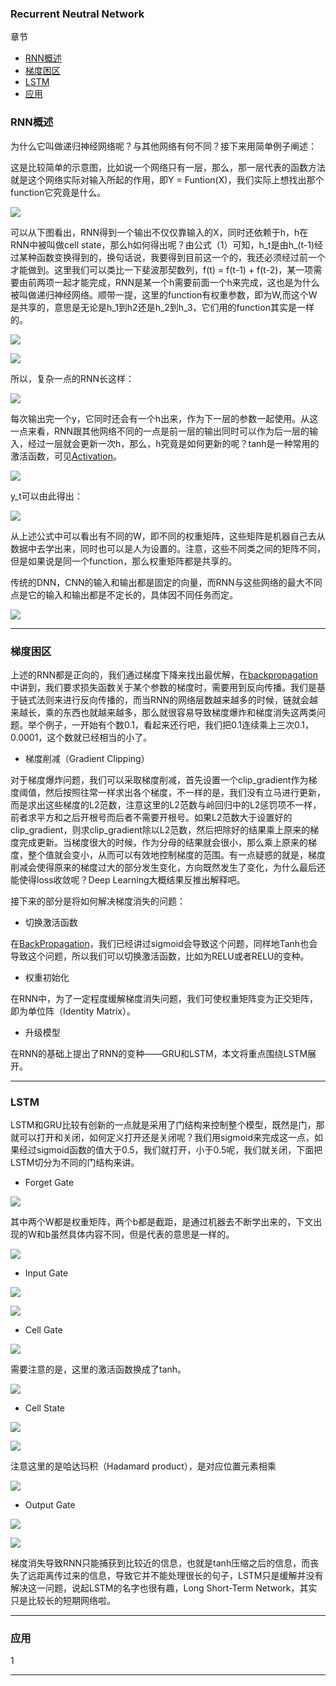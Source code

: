 ### Recurrent Neutral Network

章节

- [RNN概述](#summary)
- [梯度困区](#problems)
- [LSTM](#lstm)
- [应用](#application)

### <div id='summary'>RNN概述</div>

为什么它叫做递归神经网络呢？与其他网络有何不同？接下来用简单例子阐述：

这是比较简单的示意图，比如说一个网络只有一层，那么，那一层代表的函数方法就是这个网络实际对输入所起的作用，即Y = Funtion(X)，我们实际上想找出那个function它究竟是什么。

![](https://github.com/sherlcok314159/ML/blob/main/Images/network.png)

可以从下图看出，RNN得到一个输出不仅仅靠输入的X，同时还依赖于h，h在RNN中被叫做cell state，那么h如何得出呢？由公式（1）可知，h_t是由h_(t-1)经过某种函数变换得到的，换句话说，我要得到目前这一个的，我还必须经过前一个才能做到。这里我们可以类比一下斐波那契数列，f(t) = f(t-1) + f(t-2)，某一项需要由前两项一起才能完成，RNN是某一个h需要前面一个h来完成，这也是为什么被叫做递归神经网络。顺带一提，这里的function有权重参数，即为W,而这个W是共享的，意思是无论是h_1到h2还是h_2到h_3，它们用的function其实是一样的。

![](https://github.com/sherlcok314159/ML/blob/main/Images/rnn.png)

![](https://github.com/sherlcok314159/ML/blob/main/Images/ht.png)

所以，复杂一点的RNN长这样：

![](https://github.com/sherlcok314159/ML/blob/main/Images/rnn_1.png)

每次输出完一个y，它同时还会有一个h出来，作为下一层的参数一起使用。从这一点来看，RNN跟其他网络不同的一点是前一层的输出同时可以作为后一层的输入，经过一层就会更新一次h，那么，h究竟是如何更新的呢？tanh是一种常用的激活函数，可见[Activation](../activation.md)。

![](https://github.com/sherlcok314159/ML/blob/main/Images/htt.png)

y_t可以由此得出：

![](https://github.com/sherlcok314159/ML/blob/main/Images/y_t.png)

从上述公式中可以看出有不同的W，即不同的权重矩阵，这些矩阵是机器自己去从数据中去学出来，同时也可以是人为设置的。注意，这些不同类之间的矩阵不同，但是如果说是同一个function，那么权重矩阵都是共享的。

传统的DNN，CNN的输入和输出都是固定的向量，而RNN与这些网络的最大不同点是它的输入和输出都是不定长的，具体因不同任务而定。

![](https://github.com/sherlcok314159/ML/blob/main/Images/many_lengths.png)

***
### <div id='problems'>梯度困区</div>

上述的RNN都是正向的，我们通过梯度下降来找出最优解，在[backpropagation](../bp.md)中讲到，我们要求损失函数关于某个参数的梯度时，需要用到反向传播。我们是基于链式法则来进行反向传播的，而当RNN的网络层数越来越多的时候，链就会越来越长，乘的东西也就越来越多，那么就很容易导致梯度爆炸和梯度消失这两类问题。举个例子，一开始有个数0.1，看起来还行吧，我们把0.1连续乘上三次0.1，0.0001，这个数就已经相当的小了。

- 梯度削减（Gradient Clipping）

对于梯度爆炸问题，我们可以采取梯度削减，首先设置一个clip_gradient作为梯度阈值，然后按照往常一样求出各个梯度，不一样的是，我们没有立马进行更新，而是求出这些梯度的L2范数，注意这里的L2范数与岭回归中的L2惩罚项不一样，前者求平方和之后开根号而后者不需要开根号。如果L2范数大于设置好的clip_gradient，则求clip_gradient除以L2范数，然后把除好的结果乘上原来的梯度完成更新。当梯度很大的时候，作为分母的结果就会很小，那么乘上原来的梯度，整个值就会变小，从而可以有效地控制梯度的范围。有一点疑惑的就是，梯度削减会使得原来的梯度过大的部分发生变化，方向既然发生了变化，为什么最后还能使得loss收敛呢？Deep Learning大概结果反推出解释吧。

接下来的部分是将如何解决梯度消失的问题：

- 切换激活函数

在[BackPropagation](https://github.com/sherlcok314159/ML/blob/main/NN/bp.md)，我们已经讲过sigmoid会导致这个问题，同样地Tanh也会导致这个问题，所以我们可以切换激活函数，比如为RELU或者RELU的变种。

- 权重初始化

在RNN中，为了一定程度缓解梯度消失问题，我们可使权重矩阵变为正交矩阵，即为单位阵（Identity Matrix）。

- 升级模型

在RNN的基础上提出了RNN的变种——GRU和LSTM，本文将重点围绕LSTM展开。

***
### <div id='lstm'>LSTM</div>

LSTM和GRU比较有创新的一点就是采用了门结构来控制整个模型，既然是门，那就可以打开和关闭，如何定义打开还是关闭呢？我们用sigmoid来完成这一点，如果经过sigmoid函数的值大于0.5，我们就打开，小于0.5呢，我们就关闭，下面把LSTM切分为不同的门结构来讲。

- Forget Gate

![](https://github.com/sherlcok314159/ML/blob/main/Images/f_t.png)

其中两个W都是权重矩阵，两个b都是截距，是通过机器去不断学出来的，下文出现的W和b虽然具体内容不同，但是代表的意思是一样的。

![](https://github.com/sherlcok314159/ML/blob/main/Images/f_t_.png)

- Input Gate

![](https://github.com/sherlcok314159/ML/blob/main/Images/i_t.png)

![](https://github.com/sherlcok314159/ML/blob/main/Images/i_t_.png)

- Cell Gate

![](https://github.com/sherlcok314159/ML/blob/main/Images/g_t.png)

需要注意的是，这里的激活函数换成了tanh。

![](https://github.com/sherlcok314159/ML/blob/main/Images/g_t_.png)

- Cell State

![](https://github.com/sherlcok314159/ML/blob/main/Images/c_t.png)

![](https://github.com/sherlcok314159/ML/blob/main/Images/c_t_.png)

注意这里的是哈达玛积（Hadamard product），是对应位置元素相乘

![](https://github.com/sherlcok314159/ML/blob/main/Images/had_.png)


- Output Gate

![](https://github.com/sherlcok314159/ML/blob/main/Images/o_t__.png)

![](https://github.com/sherlcok314159/ML/blob/main/Images/o_t_.png)







梯度消失导致RNN只能捕获到比较近的信息，也就是tanh压缩之后的信息，而丧失了远距离传过来的信息，导致它并不能处理很长的句子，LSTM只是缓解并没有解决这一问题，说起LSTM的名字也很有趣，Long Short-Term Network，其实只是比较长的短期网络啦。
***
### <div id='application'>应用</div>

1
***

